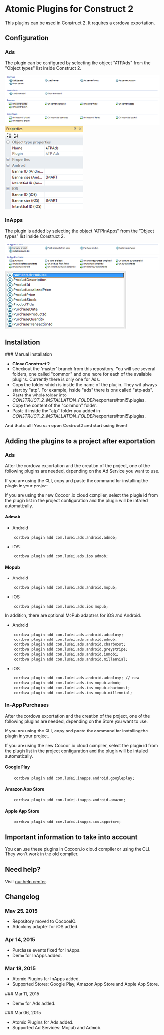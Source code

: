 Atomic Plugins for Construct 2
==================

This plugins can be used in Construct 2. It requires a cordova exportation. 

## Configuration

### Ads

The plugin can be configured by selecting the object "ATPAds" from the "Object types" list inside Construct 2.

![Ads actions](images/ads-actions.png)
![Ads events](images/ads-events.png)
![Ads config](images/ads-config.png)

### InApps

The plugin is added by selecting the object "ATPInApps" from the "Object types" list inside Construct 2.

![InApps actions](images/inapps-actions.png)
![InApps events](images/inapps-events.png)
![InApps expressions](images/inapps-expressions.png)

## Installation

### Manual installation

* **Close Construct 2**
* Checkout the 'master' branch from this repository. You will see several folders, one called "common" and one more for each of the available plugins. Currently there is only one for Ads. 
* Copy the folder which is inside the name of the plugin. They will always start by "atp". For example, inside "ads" there is one called "atp-ads". 
* Paste the whole folder into *_CONSTRUCT_2_INSTALLATION_FOLDER_*\exporters\html5\plugins.
* Copy the content of the "common" folder. 
* Paste it inside the "atp" folder you added in *_CONSTRUCT_2_INSTALLATION_FOLDER_*\exporters\html5\plugins.

And that's all! You can open Contruct2 and start using them! 

## Adding the plugins to a project after exportation 

### Ads 

After the cordova exportation and the creation of the project, one of the following plugins are needed, depending on the Ad Service you want to use. 

If you are using the CLI, copy and paste the command for installing the plugin in your project. 

If you are using the new Cocoon.io cloud compiler, select the plugin id from the plugin list in the project configuration and the plugin will be intalled automatically. 

#### Admob 

* Android
```
	cordova plugin add com.ludei.ads.android.admob;
```
* iOS
```
	cordova plugin add com.ludei.ads.ios.admob; 
```
#### Mopub
* Android
```
	cordova plugin add com.ludei.ads.android.mopub;
```
* iOS
```
	cordova plugin add com.ludei.ads.ios.mopub;
```
In addition, there are optional MoPub adapters for iOS and Android.

* Android
```
	cordova plugin add con.ludei.ads.android.adcolony;
	cordova plugin add con.ludei.ads.android.admob;
	cordova plugin add con.ludei.ads.android.charboost;
	cordova plugin add con.ludei.ads.android.greystripe;
	cordova plugin add con.ludei.ads.android.inmobi;
	cordova plugin add con.ludei.ads.android.millennial;
```
* iOS 
```
	cordova plugin add con.ludei.ads.android.adcolony; // new 
	cordova plugin add com.ludei.ads.ios.mopub.admob;
	cordova plugin add com.ludei.ads.ios.mopub.charboost;
	cordova plugin add com.ludei.ads.ios.mopub.millennial;
```

### In-App Purchases

After the cordova exportation and the creation of the project, one of the following plugins are needed, depending on the Store you want to use. 

If you are using the CLI, copy and paste the command for installing the plugin in your project. 

If you are using the new Cocoon.io cloud compiler, select the plugin id from the plugin list in the project configuration and the plugin will be intalled automatically. 

#### Google Play 
```
	cordova plugin add com.ludei.inapps.android.googleplay;
```
#### Amazon App Store 
```
	cordova plugin add con.ludei.inapps.android.amazon;
```
#### Apple App Store
```
	cordova plugin add com.ludei.inapps.ios.appstore;
```
## Important information to take into account 

You can use these plugins in Cocoon.io cloud compiler or using the CLI. They won't work in the old compiler. 

## Need help?

Visit [our help center](https://support.ludei.com).

## Changelog

### May 25, 2015
* Repository moved to CocoonIO.
* Adcolony adapter for iOS added. 

### Apr 14, 2015
* Purchase events fixed for InApps.
* Demo for InApps added. 

### Mar 18, 2015
* Atomic Plugins for InApps added. 
* Supported Stores: Google Play, Amazon App Store and Apple App Store.

### Mar 11, 2015
* Demo for Ads added. 

### Mar 06, 2015
* Atomic Plugins for Ads added. 
* Supported Ad Services: Mopub and Admob. 

